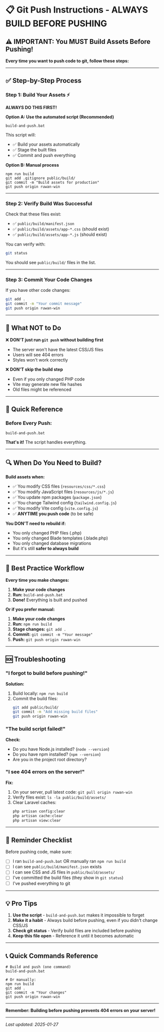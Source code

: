 # 📋 Git Push Instructions - ALWAYS BUILD BEFORE PUSHING

## ⚠️ IMPORTANT: You MUST Build Assets Before Pushing!

**Every time you want to push code to git, follow these steps:**

---

## ✅ Step-by-Step Process

### Step 1: Build Your Assets ⚡
**ALWAYS DO THIS FIRST!**

**Option A: Use the automated script (Recommended)**
```batch
build-and-push.bat
```

This script will:
- ✅ Build your assets automatically
- ✅ Stage the built files
- ✅ Commit and push everything

**Option B: Manual process**
```batch
npm run build
git add .gitignore public/build/
git commit -m "Build assets for production"
git push origin ruwan-win
```

---

### Step 2: Verify Build Was Successful

Check that these files exist:
- ✅ `public/build/manifest.json`
- ✅ `public/build/assets/app-*.css` (should exist)
- ✅ `public/build/assets/app-*.js` (should exist)

You can verify with:
```bash
git status
```

You should see `public/build/` files in the list.

---

### Step 3: Commit Your Code Changes

If you have other code changes:
```bash
git add .
git commit -m "Your commit message"
git push origin ruwan-win
```

---

## 🚫 What NOT to Do

❌ **DON'T just run `git push` without building first**
- The server won't have the latest CSS/JS files
- Users will see 404 errors
- Styles won't work correctly

❌ **DON'T skip the build step**
- Even if you only changed PHP code
- Vite may generate new file hashes
- Old files might be referenced

---

## 📝 Quick Reference

### Before Every Push:
```batch
build-and-push.bat
```

**That's it!** The script handles everything.

---

## 🔍 When Do You Need to Build?

**Build assets when:**
- ✅ You modify CSS files (`resources/css/*.css`)
- ✅ You modify JavaScript files (`resources/js/*.js`)
- ✅ You update npm packages (`package.json`)
- ✅ You change Tailwind config (`tailwind.config.js`)
- ✅ You modify Vite config (`vite.config.js`)
- ✅ **ANYTIME you push code** (to be safe)

**You DON'T need to rebuild if:**
- You only changed PHP files (.php)
- You only changed Blade templates (.blade.php)
- You only changed database migrations
- But it's still **safer to always build**

---

## 🎯 Best Practice Workflow

**Every time you make changes:**

1. **Make your code changes**
2. **Run:** `build-and-push.bat`
3. **Done!** Everything is built and pushed

**Or if you prefer manual:**

1. **Make your code changes**
2. **Run:** `npm run build`
3. **Stage changes:** `git add .`
4. **Commit:** `git commit -m "Your message"`
5. **Push:** `git push origin ruwan-win`

---

## 🆘 Troubleshooting

### "I forgot to build before pushing!"

**Solution:**
1. Build locally: `npm run build`
2. Commit the build files:
   ```bash
   git add public/build/
   git commit -m "Add missing build files"
   git push origin ruwan-win
   ```

### "The build script failed!"

**Check:**
- Do you have Node.js installed? (`node --version`)
- Do you have npm installed? (`npm --version`)
- Are you in the project root directory?

### "I see 404 errors on the server!"

**Fix:**
1. On your server, pull latest code: `git pull origin ruwan-win`
2. Verify files exist: `ls -la public/build/assets/`
3. Clear Laravel caches:
   ```bash
   php artisan config:clear
   php artisan cache:clear
   php artisan view:clear
   ```

---

## 📌 Reminder Checklist

Before pushing code, make sure:

- [ ] I ran `build-and-push.bat` OR manually ran `npm run build`
- [ ] I can see `public/build/manifest.json` exists
- [ ] I can see CSS and JS files in `public/build/assets/`
- [ ] I've committed the build files (they show in `git status`)
- [ ] I've pushed everything to git

---

## 💡 Pro Tips

1. **Use the script** - `build-and-push.bat` makes it impossible to forget
2. **Make it a habit** - Always build before pushing, even if you didn't change CSS/JS
3. **Check git status** - Verify build files are included before pushing
4. **Keep this file open** - Reference it until it becomes automatic

---

## 📞 Quick Commands Reference

```batch
# Build and push (one command)
build-and-push.bat

# Or manually:
npm run build
git add .
git commit -m "Your changes"
git push origin ruwan-win
```

---

**Remember: Building before pushing prevents 404 errors on your server!**

---

*Last updated: 2025-01-27*

